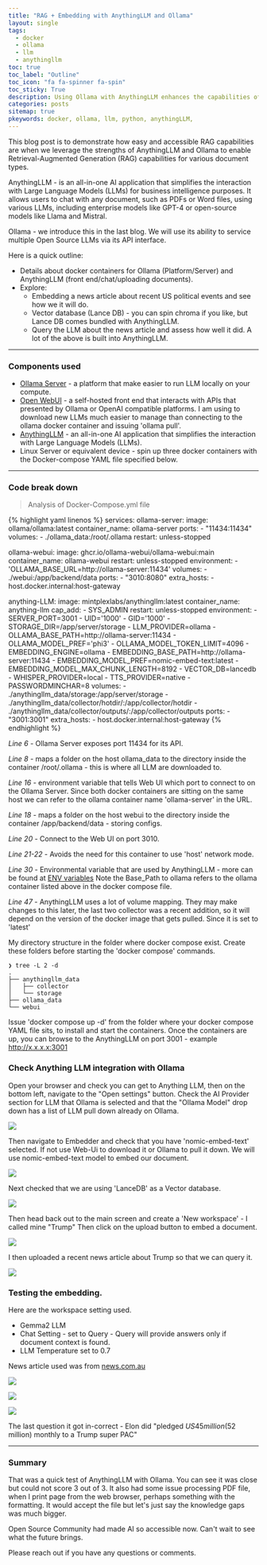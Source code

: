 ```yaml
---
title: "RAG + Embedding with AnythingLLM and Ollama"
layout: single
tags:
  - docker
  - ollama
  - llm
  - anythingllm
toc: true
toc_label: "Outline"
toc_icon: "fa fa-spinner fa-spin"
toc_sticky: True
description: Using Ollama with AnythingLLM enhances the capabilities of your local Large Language Models (LLMs) by providing a suite of functionalities that are particularly beneficial for private and sophisticated interactions with documents.
categories: posts
sitemap: true
pkeywords: docker, ollama, llm, python, anythingLLM,
---
```

This blog post is to demonstrate how easy and accessible RAG capabilities are when we leverage the strengths of AnythingLLM and Ollama to enable Retrieval-Augmented Generation (RAG) capabilities for various document types.

AnythingLLM - is an all-in-one AI application that simplifies the interaction with Large Language Models (LLMs) for business intelligence purposes. It allows users to chat with any document, such as PDFs or Word files, using various LLMs, including enterprise models like GPT-4 or open-source models like Llama and Mistral. 

Ollama - we introduce this in the last blog. We will use its ability to service multiple Open Source LLMs via its API interface.

Here is a quick outline:
* Details about docker containers for Ollama (Platform/Server) and AnythingLLM (front end/chat/uploading documents).
* Explore:
	* Embedding a news article about recent US political events and see how we it will do.
	* Vector database (Lance DB) - you can spin chroma if you like, but Lance DB comes bundled with AnythingLLM.
  * Query the LLM about the news article and assess how well it did.
 A lot of the above is built into AnythingLLM.

***
### Components used
* [Ollama Server](https://ollama.com/) - a platform that make easier to run LLM locally on your compute.
* [Open WebUI](https://github.com/open-webui/open-webui) - a self-hosted front end that interacts with APIs that presented by Ollama or OpenAI compatible platforms. I am using to download new LLMs much easier to manage than connecting to the ollama docker container and issuing 'ollama pull'.
* [AnythingLLM](https://github.com/Mintplex-Labs/anything-llm) - an all-in-one AI application that simplifies the interaction with Large Language Models (LLMs).
* Linux Server or equivalent device - spin up three docker containers with the Docker-compose YAML file specified below.

***
### Code break down
> Analysis of Docker-Compose.yml file

{% highlight yaml linenos %}
services:
  ollama-server:
    image: ollama/ollama:latest
    container_name: ollama-server
    ports:
      - "11434:11434"
    volumes:
      - ./ollama_data:/root/.ollama
    restart: unless-stopped

  ollama-webui:
    image: ghcr.io/ollama-webui/ollama-webui:main
    container_name: ollama-webui
    restart: unless-stopped
    environment:
      - 'OLLAMA_BASE_URL=http://ollama-server:11434'
    volumes:
      - ./webui:/app/backend/data
    ports:
      - "3010:8080"
    extra_hosts:
      - host.docker.internal:host-gateway

  anything-LLM:
    image: mintplexlabs/anythingllm:latest
    container_name: anything-llm
    cap_add:
      - SYS_ADMIN
    restart: unless-stopped
    environment:
      - SERVER_PORT=3001
      - UID='1000'
      - GID='1000'
      - STORAGE_DIR=/app/server/storage
      - LLM_PROVIDER=ollama
      - OLLAMA_BASE_PATH=http://ollama-server:11434
      - OLLAMA_MODEL_PREF='phi3'
      - OLLAMA_MODEL_TOKEN_LIMIT=4096
      - EMBEDDING_ENGINE=ollama
      - EMBEDDING_BASE_PATH=http://ollama-server:11434
      - EMBEDDING_MODEL_PREF=nomic-embed-text:latest
      - EMBEDDING_MODEL_MAX_CHUNK_LENGTH=8192
      - VECTOR_DB=lancedb
      - WHISPER_PROVIDER=local
      - TTS_PROVIDER=native
      - PASSWORDMINCHAR=8
    volumes:
      - ./anythingllm_data/storage:/app/server/storage
      - ./anythingllm_data/collector/hotdir/:/app/collector/hotdir
      - ./anythingllm_data/collector/outputs/:/app/collector/outputs
    ports:
      - "3001:3001"
    extra_hosts:
      - host.docker.internal:host-gateway
{% endhighlight %}

*Line 6* - Ollama Server exposes port 11434 for its API.

*Line 8* - maps a folder on the host ollama_data to the directory inside the container /root/.ollama - this is where all LLM are downloaded to.

*Line 16* - environment variable that tells Web UI which port to connect to on the Ollama Server. Since both docker containers are sitting on the same host we can refer to the ollama container name 'ollama-server' in the URL.

*Line 18* - maps a folder on the host webui to the directory inside the container /app/backend/data - storing configs.

*Line 20* - Connect to the Web UI on port 3010.

*Line 21-22* - Avoids the need for this container to use 'host' network mode.

*Line 30* - Environmental variable that are used by AnythingLLM - more can be found at [ENV variables](https://github.com/Mintplex-Labs/anything-llm/blob/master/docker/.env.example) Note the Base_Path to ollama refers to the ollama container listed above in the docker compose file.

*Line 47* - AnythingLLM uses a lot of volume mapping. They may make changes to this later, the last two collector was a recent addition, so it will depend on the version of the docker image that gets pulled. Since it is set to 'latest'

My directory structure in the folder where docker compose exist. Create these folders before starting the 'docker compose' commands.

```
❯ tree -L 2 -d
.
├── anythingllm_data
│   ├── collector
│   └── storage
├── ollama_data
└── webui
```

Issue 'docker compose up -d' from the folder where your docker compose YAML file sits, to install and start the containers.
Once the containers are up, you can browse to the AnythingLLM on port 3001 - example http://x.x.x.x:3001

### Check Anything LLM integration with Ollama
Open your browser and check you can get to Anything LLM, then on the bottom left, navigate to the "Open settings" button.
Check the AI Provider section for LLM that Ollama is selected and that the "Ollama Model" drop down has a list of LLM pull down already on Ollama.

[![](/assets/images/2024-07-23-Check.jpg)](/assets/images/2024-07-23-Check.jpg)

Then navigate to Embedder and check that you have 'nomic-embed-text' selected. If not use Web-Ui to download it or Ollama to pull it down.
We will use nomic-embed-text model to embed our document.

[![](/assets/images/2024-07-23-Embedder.jpg)](/assets/images/2024-07-23-Embedder.jpg)

Next checked that we are using 'LanceDB' as a Vector database.

[![](/assets/images/2024-07-23-Vector.png)](/assets/images/2024-07-23-Vector.png)

Then head back out to the main screen and create a 'New workspace' - I called mine "Trump"
Then click on the upload button to embed a document.

[![](/assets/images/2024-07-23-upload_doc.png)](/assets/images/2024-07-23-upload_doc.png)

I then uploaded a recent news article about Trump so that we can query it.

[![](/assets/images/2024-07-23-document_select.png)](/assets/images/2024-07-23-document_select.png)


### Testing the embedding.
Here are the workspace setting used.
* Gemma2 LLM 
* Chat Setting - set to Query - Query will provide answers only if document context is found.
* LLM Temperature set to 0.7

News article used was from [news.com.au](https://www.news.com.au/finance/work/leaders/us-election-live-updates-joe-biden-in-the-race-trump-rnc-speech/news-story/b340343f2947ee2242aa2127cbdc61f1)

[![](/assets/images/2024-07-23-Q1.png)](/assets/images/2024-07-23-Q1.png)

[![](/assets/images/2024-07-23-Q2.png)](/assets/images/2024-07-23-Q2.png)

[![](/assets/images/2024-07-23-Q3.png)](/assets/images/2024-07-23-Q3.png)

The last question it got in-correct - Elon did "pledged $US45 million ($52 million) monthly to a Trump super PAC"

***

### Summary
That was a quick test of AnythingLLM with Ollama. You can see it was close but could not score 3 out of 3.
It also had some issue processing PDF file, when I print page from the web browser, perhaps something with the formatting. It would accept the file but let's just say the knowledge gaps was much bigger.

Open Source Community had made AI so accessible now. Can't wait to see what the future brings.

Please reach out if you have any questions or comments.<br>
<i class="fa-solid fa-envelope"></i>
<i class="fa-solid fa-heart fa-beat" style="--fa-beat-scale: 2.0;"></i>